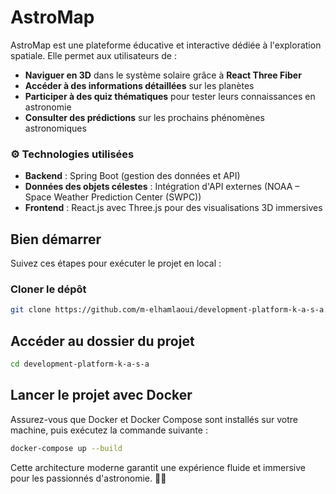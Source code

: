 # AstroMap

AstroMap est une plateforme éducative et interactive dédiée à l'exploration spatiale. Elle permet aux utilisateurs de :  

- **Naviguer en 3D** dans le système solaire grâce à **React Three Fiber**  
- **Accéder à des informations détaillées** sur les planètes 
- **Participer à des quiz thématiques** pour tester leurs connaissances en astronomie  
- **Consulter des prédictions** sur les prochains phénomènes astronomiques  

### ⚙️ Technologies utilisées  

- **Backend** : Spring Boot (gestion des données et API)  
- **Données des objets célestes** : Intégration d'API externes (NOAA – Space Weather Prediction Center (SWPC))  
- **Frontend** : React.js avec Three.js pour des visualisations 3D immersives  

##   Bien démarrer

Suivez ces étapes pour exécuter le projet en local :

### Cloner le dépôt

```bash
git clone https://github.com/m-elhamlaoui/development-platform-k-a-s-a.git
```


## Accéder au dossier du projet
```bash
cd development-platform-k-a-s-a
```


## Lancer le projet avec Docker
Assurez-vous que Docker et Docker Compose sont installés sur votre machine, puis exécutez la commande suivante :

```bash
docker-compose up --build
```



Cette architecture moderne garantit une expérience fluide et immersive pour les passionnés d'astronomie. 🚀🌌  
